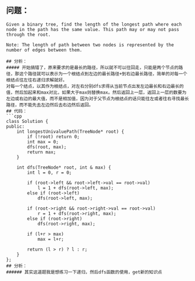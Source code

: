 ## 问题：
```
Given a binary tree, find the length of the longest path where each node in the path has the same value. This path may or may not pass through the root.

Note: The length of path between two nodes is represented by the number of edges between them.

## 分析：
##### 开始搞错了，原来要求的是最长的路径，所以就不可以往回走，只能是两个节点的路径，那这个路径就可以表示为一个根结点到左边的最长路径+到右边最长路径，简单的对每一个根结点往左往右递归求解就好。 
对每一个结点，以其作为根结点，对左右分别dfs求得从当前节点出发左边最长和右边最长的值，然后加起来和max对比，如果大于max则替换max。然后返回上一层，返回上一层的数要为左边或右边的最大值，而不是相加值，因为对于父节点为根结点的话只能往左或者往右寻找最长路径，而不能先去左边然后去右边然后返回。
## 代码：
```cpp
class Solution {
public:
    int longestUnivaluePath(TreeNode* root) {
        if (!root) return 0;
        int max = 0;
        dfs(root, max);
        return max;
    }

    int dfs(TreeNode* root, int & max) {
        int l = 0, r = 0;

        if (root->left && root->left->val == root->val)
            l = 1 + dfs(root->left, max);
        else if (root->left)
            dfs(root->left, max);

        if (root->right && root->right->val == root->val)
            r = 1 + dfs(root->right, max);
        else if (root->right)
            dfs(root->right, max);

        if (l+r > max)
            max = l+r;

        return (l > r) ? l : r;
    }
};
## 分析：
###### 其实这道题我是想练习一下递归，然后dfs函数的使用，get新的知识点

